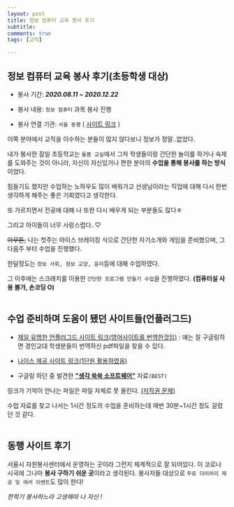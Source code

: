 ```yaml
---
layout: post
title: 정보 컴퓨터 교육 봉사 후기
subtitle: 
comments: true
tags: [교직]

---
```


## 정보 컴퓨터 교육 봉사 후기(초등학생 대상)

- 봉사 기간: ***2020.08.11 ~ 2020.12.22***

- 봉사 내용: `정보 컴퓨터` 과목 봉사 진행

- 봉사 연결 기관: `서울 동행`  ( [사이트 링크](https://www.donghaeng.seoul.kr/) )



이쪽 분야에서 교직을 이수하는 분들이 많지 않다보니 정보가 정말..없었다.

내가 봉사한 잠일 초등학교는 `돌봄 교실`에서 그저 학생들이랑 간단한 놀이를 하거나 숙제를 도와주는 것이 아니라, 자신이 자신있거나 편한 분야의 **수업을 통해 봉사를 하는 방식**이었다. 

힘들기도 했지만 수업하는 노하우도 많이 배워가고 선생님이라는 직업에 대해 다시 한번 생각하게 해주는 좋은 기회였다고 생각한다. 

또 가르치면서 전공에 대해 나 또한 다시 배우게 되는 부분들도 많다ㅎ

그리고 아이들이 너무 사랑스럽다..♡

~~아무튼,~~ 나는 첫주는 아이스 브레이킹 식으로 간단한 자기소개와 게임을 준비했으며, 그 다음주 부터 수업을 진행했다. 

한달정도는 `정보 사회, 정보 교양, 윤리`등에 대해 수업하였다.

그 이후에는 스크래치를 이용한 `간단한 프로그램 만들기 수업`을 진행하였다. **(컴퓨터실 사용 불가, 손코딩 O)**
<br>
<br>
## 수업 준비하며 도움이 됐던 사이트들(언플러그드)

- [제일 유명한 언플러그드 사이트 링크(영어사이트를 번역한것임)](http://statkclee.github.io/website-csunplugged/) : 얘는 잘 구글링하면 경인교대 학생분들이 번역하신 pdf파일을 찾을 수 있다.

- [나이스 제공 사이트 링크(1단원 활용하였음)](http://www.nise.go.kr/sedu/pt/home.html)

- 구글링 하던 중 발견한 **<u>"생각 쑥쑥 소프트웨어"</u>** 자료`(BEST)`

링크가 기억이 안나는 파일은 파일 자체로 못 올린다. <u>(저작권 문제)</u> 

수업 자료를 찾고 나서는 1시간 정도의 수업을 준비하는데 매번 30분~1시간 정도 걸렸던 것 같다. 
<br>
<br>
## 동행 사이트 후기

서울시 자원봉사센터에서 운영하는 곳이라 그런지 체계적으로 잘 되어있다. 이 코로나 시국에 그나마 **봉사 구하기 쉬운 곳**이라고 생각된다. 봉사자들 대상으로 `무료 다이어리 제공 및 여러 이벤트`도 많이 한다!



*한학기 봉사하느라 고생해따 나 자신 !*
